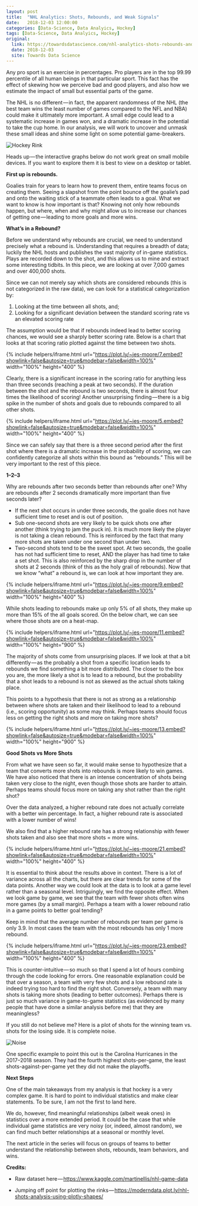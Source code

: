 ```yaml
---
layout: post
title:  "NHL Analytics: Shots, Rebounds, and Weak Signals"
date:   2018-12-03 12:00:00
categories: [Data-Science, Data Analyics, Hockey]
tags: [Data-Science, Data Analyics, Hockey]
original:
  link: https://towardsdatascience.com/nhl-analytics-shots-rebounds-and-weak-signals-c293ba8c635f
  date: 2018-12-03
  site: Towards Data Science
---
```

Any pro sport is an exercise in percentages. Pro players are in the top 99.99 percentile of all human beings in that particular sport. This fact has the effect of skewing how we perceive bad and good players, and also how we estimate the impact of small but essential parts of the game.

The NHL is no different — in fact, the apparent randomness of the NHL (the best team wins the least number of games compared to the NFL and NBA) could make it ultimately more important. A small edge could lead to a systematic increase in games won, and a dramatic increase in the potential to take the cup home. In our analysis, we will work to uncover and unmask these small ideas and shine some light on some potential game-breakers.

![Hockey Rink](https://cdn-images-1.medium.com/max/800/1*utwCg566ehvG19PtfnNcVg.jpeg)

Heads up — the interactive graphs below do not work great on small mobile devices. If you want to explore them it is best to view on a desktop or tablet.

**First up is rebounds.**

Goalies train for years to learn how to prevent them, entire teams focus on creating them. Seeing a slapshot from the point bounce off the goalie’s pad and onto the waiting stick of a teammate often leads to a goal. What we want to know is how important is that? Knowing not only how rebounds happen, but where, when and why might allow us to increase our chances of getting one — leading to more goals and more wins.

**What’s in a Rebound?**

Before we understand why rebounds are crucial, we need to understand precisely what a rebound is. Understanding that requires a breadth of data; luckily the NHL hosts and publishes the vast majority of in-game statistics. Plays are recorded down to the shot, and this allows us to mine and extract some interesting tidbits. In this piece, we are looking at over 7,000 games and over 400,000 shots.

Since we can not merely say which shots are considered rebounds (this is not categorized in the raw data), we can look for a statistical categorization by:

1. Looking at the time between all shots, and;
2. Looking for a significant deviation between the standard scoring rate vs an elevated scoring rate

The assumption would be that if rebounds indeed lead to better scoring chances, we would see a sharply better scoring rate. Below is a chart that looks at that scoring ratio plotted against the time between two shots.

{% include helpers/iframe.html url="https://plot.ly/~jes-moore/7.embed?showlink=false&autosize=true&modebar=false&width=100%" width="100%" height="400" %}

Clearly, there is a significant increase in the scoring ratio for anything less than three seconds (reaching a peak at two seconds). If the duration between the shot and the rebound is two seconds, there is almost four times the likelihood of scoring! Another unsurprising finding — there is a big spike in the number of shots and goals due to rebounds compared to all other shots.


{% include helpers/iframe.html url="https://plot.ly/~jes-moore/5.embed?showlink=false&autosize=true&modebar=false&width=100%" width="100%" height="400" %}

Since we can safely say that there is a three second period after the first shot where there is a dramatic increase in the probability of scoring, we can confidently categorize all shots within this bound as “rebounds.” This will be very important to the rest of this piece.

**1–2–3**

Why are rebounds after two seconds better than rebounds after one? Why are rebounds after 2 seconds dramatically more important than five seconds later?

* If the next shot occurs in under three seconds, the goalie does not have sufficient time to reset and is out of position.
* Sub one-second shots are very likely to be quick shots one after another (think trying to jam the puck in). It is much more likely the player is not taking a clean rebound. This is reinforced by the fact that many more shots are taken under one second than under two.
* Two-second shots tend to be the sweet spot. At two seconds, the goalie has not had sufficient time to reset, AND the player has had time to take a set shot. This is also reinforced by the sharp drop in the number of shots at 2 seconds (think of this as the holy grail of rebounds).
Now that we know “what” a rebound is, we can look at how important they are.

{% include helpers/iframe.html url="https://plot.ly/~jes-moore/9.embed?showlink=false&autosize=true&modebar=false&width=100%" width="100%" height="400" %}

While shots leading to rebounds make up only 5% of all shots, they make up more than 15% of the all goals scored. On the below chart, we can see where those shots are on a heat-map.

{% include helpers/iframe.html url="https://plot.ly/~jes-moore/11.embed?showlink=false&autosize=true&modebar=false&width=100%" width="100%" height="900" %}

The majority of shots come from unsurprising places. If we look at that a bit differently — as the probably a shot from a specific location leads to rebounds we find something a bit more distributed. The closer to the box you are, the more likely a shot is to lead to a rebound, but the probability that a shot leads to a rebound is not as skewed as the actual shots taking place.

This points to a hypothesis that there is not as strong as a relationship between where shots are taken and their likelihood to lead to a rebound (i.e., scoring opportunity) as some may think. Perhaps teams should focus less on getting the right shots and more on taking more shots?

{% include helpers/iframe.html url="https://plot.ly/~jes-moore/13.embed?showlink=false&autosize=true&modebar=false&width=100%" width="100%" height="900" %}

**Good Shots vs More Shots**

From what we have seen so far, it would make sense to hypothesize that a team that converts more shots into rebounds is more likely to win games. We have also noticed that there is an intense concentration of shots being taken very close to the night, even though those shots are harder to attain. Perhaps teams should focus more on taking any shot rather than the right shot?

Over the data analyzed, a higher rebound rate does not actually correlate with a better win percentage. In fact, a higher rebound rate is associated with a lower number of wins!

We also find that a higher rebound rate has a strong relationship with fewer shots taken and also see that more shots = more wins.

{% include helpers/iframe.html url="https://plot.ly/~jes-moore/21.embed?showlink=false&autosize=true&modebar=false&width=100%" width="100%" height="400" %}

It is essential to think about the results above in context. There is a lot of variance across all the charts, but there are clear trends for some of the data points. Another way we could look at the data is to look at a game level rather than a seasonal level. Intriguingly, we find the opposite effect. When we look game by game, we see that the team with fewer shots often wins more games (by a small margin). Perhaps a team with a lower rebound ratio in a game points to better goal tending?

Keep in mind that the average number of rebounds per team per game is only 3.9. In most cases the team with the most rebounds has only 1 more rebound.

{% include helpers/iframe.html url="https://plot.ly/~jes-moore/23.embed?showlink=false&autosize=true&modebar=false&width=100%" width="100%" height="400" %}

This is counter-intuitive — so much so that I spend a lot of hours combing through the code looking for errors. One reasonable explanation could be that over a season, a team with very few shots and a low rebound rate is indeed trying too hard to find the right shot. Conversely, a team with many shots is taking more shots (leading to better outcomes). Perhaps there is just so much variance in game-to-game statistics (as evidenced by many people that have done a similar analysis before me) that they are meaningless?

If you still do not believe me? Here is a plot of shots for the winning team vs. shots for the losing side. It is complete noise.

![Noise](https://cdn-images-1.medium.com/max/800/1*9sAi2eFTCHy-jr0gAMm_gg.png)

One specific example to point this out is the Carolina Hurricanes in the 2017–2018 season. They had the fourth highest shots-per-game, the least shots-against-per-game yet they did not make the playoffs.

**Next Steps**

One of the main takeaways from my analysis is that hockey is a very complex game. It is hard to point to individual statistics and make clear statements. To be sure, I am not the first to land here.

We do, however, find meaningful relationships (albeit weak ones) in statistics over a more extended period. It could be the case that while individual game statistics are very noisy (or, indeed, almost random), we can find much better relationships at a seasonal or monthly level.

The next article in the series will focus on groups of teams to better understand the relationship between shots, rebounds, team behaviors, and wins.

**Credits:**

* Raw dataset here — https://www.kaggle.com/martinellis/nhl-game-data

* Jumping off point for plotting the rinks — https://moderndata.plot.ly/nhl-shots-analysis-using-plotly-shapes/
